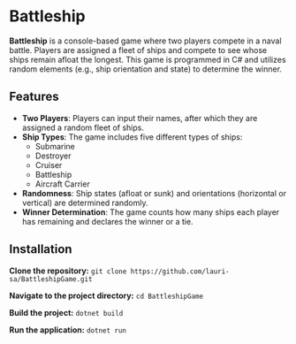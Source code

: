 # Battleship

**Battleship** is a console-based game where two players compete in a naval battle. Players are assigned a fleet of ships and compete to see whose ships remain afloat the longest. This game is programmed in C# and utilizes random elements (e.g., ship orientation and state) to determine the winner.

## Features

- **Two Players**: Players can input their names, after which they are assigned a random fleet of ships.
- **Ship Types**: The game includes five different types of ships:
  - Submarine
  - Destroyer
  - Cruiser
  - Battleship
  - Aircraft Carrier
- **Randomness**: Ship states (afloat or sunk) and orientations (horizontal or vertical) are determined randomly.
- **Winner Determination**: The game counts how many ships each player has remaining and declares the winner or a tie.

## Installation

**Clone the repository:** `git clone https://github.com/lauri-sa/BattleshipGame.git`

**Navigate to the project directory:** `cd BattleshipGame`

**Build the project:** `dotnet build`

**Run the application:** `dotnet run`
